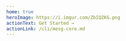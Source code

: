 ```yaml
---
home: true
heroImage: https://i.imgur.com/ZbIQZKG.png
actionText: Get Started →
actionLink: /cli/mesg-core.md
---
```

